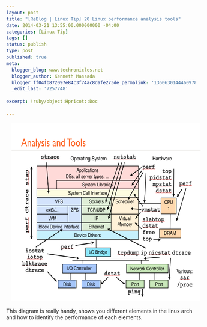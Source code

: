 ```yaml
---
layout: post
title: "[ReBlog | Linux Tip] 20 Linux performance analysis tools"
date: 2014-03-21 13:55:00.000000000 -04:00
categories: [Linux Tip]
tags: []
status: publish
type: post
published: true
meta:
  blogger_blog: www.techronicles.net
  blogger_author: Kenneth Massada
  blogger_ff04fb872097e84c3f74ac8dafe273de_permalink: '1360630144460978389'
  _edit_last: '7257748'

excerpt: !ruby/object:Hpricot::Doc

---
```

<div class="separator" style="clear:both;text-align:center;"><a href="#" style="margin-left:1em;margin-right:1em;"><img border="0" src="/images/wp/40db1-bjgzodycaaa8ktt.png" height="476" width="640" /></a></div>
<p>This diagram is really handy, shows you different elements in the linux arch and how to identify the performance of each elements.</p>
